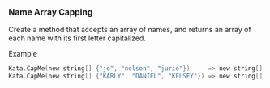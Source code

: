 ### Name Array Capping

Create a method that accepts an array of names, and returns an array of each name with its first letter capitalized.

Example
```c
Kata.CapMe(new string[] {"jo", "nelson", "jurie"})     => new string[] {"Jo", "Nelson", "Jurie"}
Kata.CapMe(new string[] {"KARLY", "DANIEL", "KELSEY"}) => new string[] {"Karly", "Daniel", "Kelsey"}
